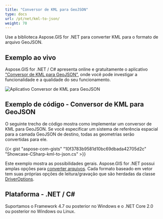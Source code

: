 ```yaml
---
title: "Conversor de KML para GeoJSON"
type: docs
url: /pt/net/kml-to-json/
weight: 70
---
```


Use a biblioteca Aspose.GIS for .NET para converter KML para o formato de arquivo GeoJSON.

## **Exemplo ao vivo**

Aspose.GIS for .NET / C# apresenta online e gratuitamente o aplicativo ["Conversor de KML para GeoJSON"](https://products.aspose.app/gis/conversion/kml-to-json), onde você pode investigar a funcionalidade e a qualidade do seu funcionamento.

![Aplicativo Conversor de KML para GeoJSON](conversion.png)

## **Exemplo de código - Conversor de KML para GeoJSON**

O seguinte trecho de código mostra como implementar um conversor de KML para GeoJSON. Se você especificar um sistema de referência espacial para a camada GeoJSON de destino, todas as geometrias serão convertidas para ele. 

{{< gist "aspose-com-gists" "10f3783b9581d10bc69dbada42705d2c" "Showcase-CSharp-kml-to-json.cs" >}}

Este exemplo mostra as possibilidades gerais. Aspose.GIS for .NET possui amplas opções para [converter arquivos](https://docs.aspose.com/gis/net/vector-layers/). Cada formato baseado em vetor tem suas próprias opções de leitura/gravação que são herdadas da classe [DriverOptions](https://reference.aspose.com/gis/net/aspose.gis/driveroptions).

## **Plataforma - .NET / C#**

Suportamos o Framework 4.7 ou posterior no Windows e o .NET Core 2.0 ou posterior no Windows ou Linux.
